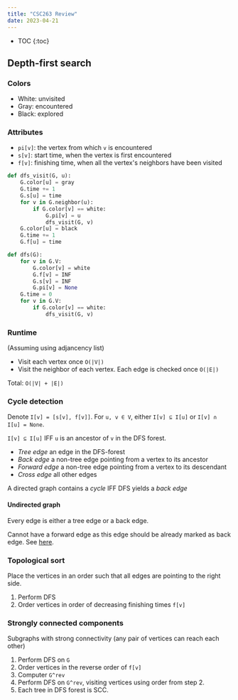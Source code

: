 ```yaml
---
title: "CSC263 Review"
date: 2023-04-21
---
```


* TOC
{:toc}

[//]: <> (lec09-dfs.md)
## Depth-first search

### Colors
- White: unvisited
- Gray: encountered
- Black: explored

### Attributes
- `pi[v]`: the vertex from which `v` is encountered
- `s[v]`: start time, when the vertex is first encountered
- `f[v]`: finishing time, when all the vertex's neighbors have been visited

```python
def dfs_visit(G, u):
    G.color[u] = gray
    G.time += 1
    G.s[u] = time
    for v in G.neighbor(u):
        if G.color[v] == white:
            G.pi[v] = u
            dfs_visit(G, v)
    G.color[u] = black
    G.time += 1
    G.f[u] = time

def dfs(G):
    for v in G.V:
        G.color[v] = white
        G.f[v] = INF
        G.s[v] = INF
        G.pi[v] = None
    G.time = 0
    for v in G.V:
        if G.color[v] == white:
            dfs_visit(G, v)
```

### Runtime

(Assuming using adjancency list)

- Visit each vertex once `O(|V|)`
- Visit the neighbor of each vertex. Each edge is checked once `O(|E|)`

Total: `O(|V| + |E|)`

### Cycle detection

Denote `I[v] = [s[v], f[v]]`. For `u, v ∈ V`, either
`I[v] ⊆ I[u]` or `I[v] ∩ I[u] = None`.

`I[v] ⊆ I[u]` IFF `u` is an ancestor of `v` in the DFS forest.

- *Tree edge* an edge in the DFS-forest
- *Back edge* a non-tree edge pointing from a vertex to its ancestor
- *Forward edge* a non-tree edge pointing from a vertex to its descendant
- *Cross edge* all other edges

A directed graph contains a *cycle* IFF DFS yields a *back edge*

#### Undirected graph

Every edge is either a tree edge or a back edge.

Cannot have a forward edge as this edge should be already marked as back edge.
See [here](https://stackoverflow.com/questions/19886504/forward-edge-in-an-undirected-graph).

### Topological sort

Place the vertices in an order such that all edges are pointing to the right side.

1. Perform DFS
2. Order vertices in order of decreasing finishing times `f[v]`

### Strongly connected components

Subgraphs with strong connectivity (any pair of vertices can reach each other)

1. Perform DFS on `G`
2. Order vertices in the reverse order of `f[v]`
3. Computer `G^rev`
4. Perform DFS on `G^rev`, visiting vertices using order from step 2.
5. Each tree in DFS forest is SCC.


